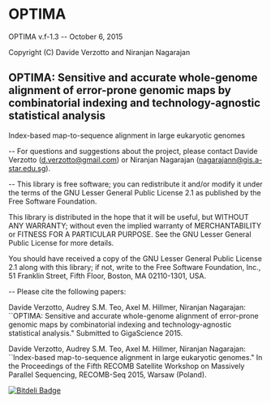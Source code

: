# OPTIMA

OPTIMA v.f-1.3 -- October 6, 2015

Copyright (C) Davide Verzotto and Niranjan Nagarajan

OPTIMA: Sensitive and accurate whole-genome alignment of error-prone genomic maps by combinatorial indexing and technology-agnostic statistical analysis
--
Index-based map-to-sequence alignment in large eukaryotic genomes


--
For questions and suggestions about the project, please contact Davide Verzotto (d.verzotto@gmail.com) or Niranjan Nagarajan (nagarajann@gis.a-star.edu.sg).


--
This library is free software; you can redistribute it and/or
modify it under the terms of the GNU Lesser General Public
License 2.1 as published by the Free Software Foundation.

This library is distributed in the hope that it will be useful,
but WITHOUT ANY WARRANTY; without even the implied warranty of
MERCHANTABILITY or FITNESS FOR A PARTICULAR PURPOSE.  See the GNU
Lesser General Public License for more details.

You should have received a copy of the GNU Lesser General Public
License 2.1 along with this library; if not, write to the Free Software
Foundation, Inc., 51 Franklin Street, Fifth Floor, Boston, MA 02110-1301, USA.

--
Please cite the following papers:

  Davide Verzotto, Audrey S.M. Teo, Axel M. Hillmer, Niranjan Nagarajan:
  ``OPTIMA: Sensitive and accurate whole-genome alignment of error-prone genomic
  maps by combinatorial indexing and technology-agnostic statistical analysis."
  Submitted to GigaScience 2015.

  Davide Verzotto, Audrey S.M. Teo, Axel M. Hillmer, Niranjan Nagarajan:
  ``Index-based map-to-sequence alignment in large eukaryotic genomes."
  In the Proceedings of the Fifth RECOMB Satellite Workshop on Massively
  Parallel Sequencing, RECOMB-Seq 2015, Warsaw (Poland).
  
  
  [![Bitdeli Badge](https://d2weczhvl823v0.cloudfront.net/verznet/optima/trend.png)](https://bitdeli.com/free "Bitdeli Badge")
